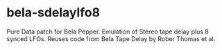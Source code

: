 # bela-sdelaylfo8
Pure Data patch for Bela Pepper. Emulation of Stereo tape delay plus 8 synced LFOs.
Reuses code from Bela Tape Delay by Rober Thomas et al. 
